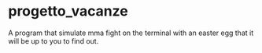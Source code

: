 # progetto_vacanze

A program that simulate mma fight on the terminal with an easter egg that it will be up to you to find out.
